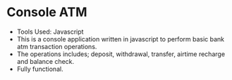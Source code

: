 # Console ATM
* Tools Used: Javascript
* This is a console application written in javascript to perform basic bank atm transaction operations.
* The operations includes; deposit, withdrawal, transfer, airtime recharge and balance check.
* Fully functional.
